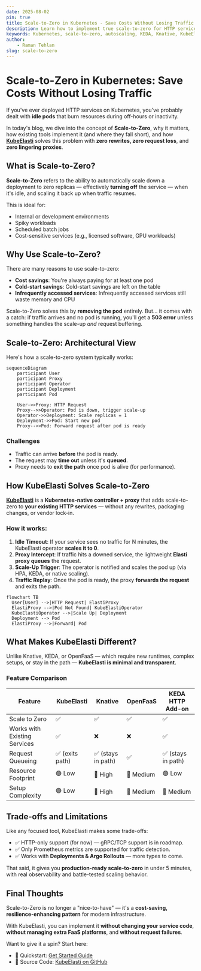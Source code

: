 ```yaml
---
date: 2025-08-02
pin: true
title: Scale-to-Zero in Kubernetes - Save Costs Without Losing Traffic
description: Learn how to implement true scale-to-zero for HTTP services in Kubernetes, avoid cold-start failures, and discover how KubeElasti achieves this better than Knative, KEDA, or OpenFaaS.
keywords: Kubernetes, scale-to-zero, autoscaling, KEDA, Knative, KubeElasti, serverless, cost optimization, kubernetes scaling
author: 
    - Raman Tehlan
slug: scale-to-zero
---
```


# Scale-to-Zero in Kubernetes: Save Costs Without Losing Traffic

If you've ever deployed HTTP services on Kubernetes, you've probably dealt with **idle pods** that burn resources during off-hours or inactivity. 

In today's blog, we dive into the concept of **Scale-to-Zero**, why it matters, how existing tools implement it (and where they fall short), and how [**KubeElasti**](https://github.com/truefoundry/KubeElasti) solves this problem with **zero rewrites, zero request loss**, and **zero lingering proxies**.

<!-- more -->


## What is Scale-to-Zero?

**Scale-to-Zero** refers to the ability to automatically scale down a deployment to zero replicas — effectively **turning off** the service — when it's idle, and scaling it back up when traffic resumes.

This is ideal for:

- Internal or development environments
- Spiky workloads
- Scheduled batch jobs
- Cost-sensitive services (e.g., licensed software, GPU workloads)



## Why Use Scale-to-Zero?

There are many reasons to use scale-to-zero:

- **Cost savings**: You're always paying for at least one pod
- **Cold-start savings**: Cold-start savings are left on the table
- **Infrequently accessed services**: Infrequently accessed services still waste memory and CPU

Scale-to-Zero solves this by **removing the pod** entirely. But... it comes with a catch: if traffic arrives and no pod is running, you'll get a **503 error** unless something handles the scale-up _and_ request buffering.

## Scale-to-Zero: Architectural View

Here's how a scale-to-zero system typically works:

```mermaid
sequenceDiagram
    participant User
    participant Proxy
    participant Operator
    participant Deployment
    participant Pod

    User->>Proxy: HTTP Request
    Proxy-->>Operator: Pod is down, trigger scale-up
    Operator->>Deployment: Scale replicas = 1
    Deployment->>Pod: Start new pod
    Proxy-->>Pod: Forward request after pod is ready
```

### Challenges

* Traffic can arrive **before** the pod is ready.
* The request may **time out** unless it's **queued**.
* Proxy needs to **exit the path** once pod is alive (for performance).



## How KubeElasti Solves Scale-to-Zero

[**KubeElasti**](https://github.com/truefoundry/KubeElasti) is a **Kubernetes-native controller + proxy** that adds scale-to-zero to **your existing HTTP services** — without any rewrites, packaging changes, or vendor lock-in.

### How it works:

1. **Idle Timeout**: If your service sees no traffic for N minutes, the KubeElasti operator **scales it to 0**.
2. **Proxy Intercept**: If traffic hits a downed service, the lightweight **Elasti proxy queues** the request.
3. **Scale-Up Trigger**: The operator is notified and scales the pod up (via HPA, KEDA, or native scaling).
4. **Traffic Replay**: Once the pod is ready, the proxy **forwards the request** and exits the path.

```mermaid
flowchart TB
  User[User] -->|HTTP Request| ElastiProxy
  ElastiProxy -->|Pod Not Found| KubeElastiOperator
  KubeElastiOperator -->|Scale Up| Deployment
  Deployment --> Pod
  ElastiProxy -->|Forward| Pod
```


## What Makes KubeElasti Different?

Unlike Knative, KEDA, or OpenFaaS — which require new runtimes, complex setups, or stay in the path — **KubeElasti is minimal and transparent.**

### Feature Comparison

| Feature                      | **KubeElasti** | Knative           | OpenFaaS  | KEDA HTTP Add-on  |
| ---------------------------- | -------------- | ----------------- | --------- | ----------------- |
| Scale to Zero                | ✅              | ✅                 | ✅         | ✅                 |
| Works with Existing Services | ✅              | ❌                 | ❌         | ✅                 |
| Request Queueing             | ✅ (exits path) | ✅ (stays in path) | ✅         | ✅ (stays in path) |
| Resource Footprint           | 🟢 Low         | 🔺 High           | 🔹 Medium | 🟢 Low            |
| Setup Complexity             | 🟢 Low         | 🔺 High           | 🔹 Medium | 🔹 Medium         |


## Trade-offs and Limitations

Like any focused tool, KubeElasti makes some trade-offs:

* ✅ HTTP-only support (for now) — gRPC/TCP support is in roadmap.
* ✅ Only Prometheus metrics are supported for traffic detection.
* ✅ Works with **Deployments & Argo Rollouts** — more types to come.

That said, it gives you **production-ready scale-to-zero** in under 5 minutes, with real observability and battle-tested scaling behavior.


## Final Thoughts

Scale-to-Zero is no longer a "nice-to-have" — it's a **cost-saving, resilience-enhancing pattern** for modern infrastructure.

With KubeElasti, you can implement it **without changing your service code**, **without managing extra FaaS platforms**, and **without request failures**.

Want to give it a spin? Start here:

* 🧪 Quickstart: [Get Started Guide](/src/gs-setup/)
* 🧩 Source Code: [KubeElasti on GitHub](https://github.com/truefoundry/KubeElasti)


